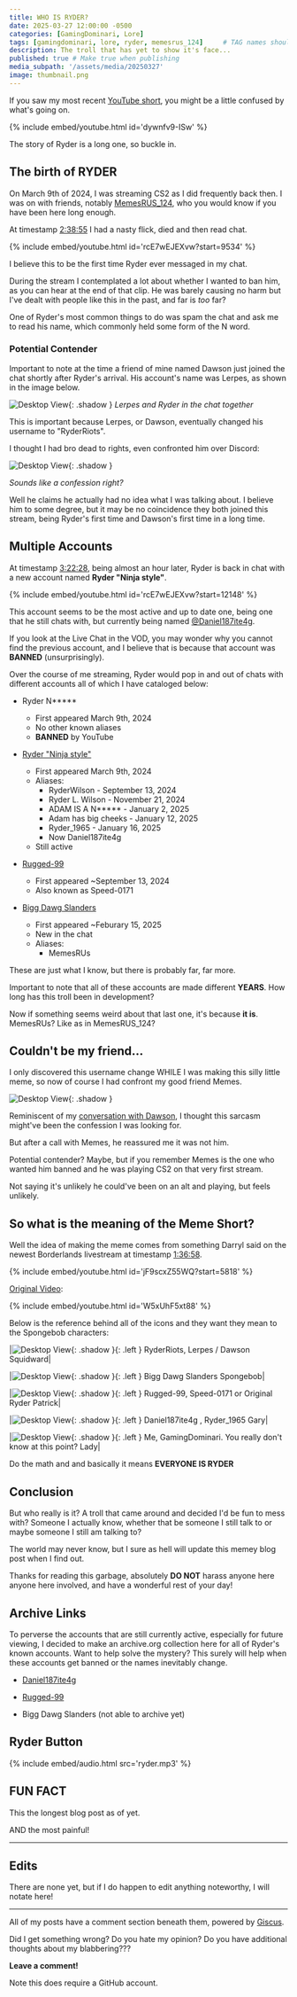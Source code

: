 ```yaml
---
title: WHO IS RYDER?
date: 2025-03-27 12:00:00 -0500
categories: [GamingDominari, Lore]
tags: [gamingdominari, lore, ryder, memesrus_124]     # TAG names should always be lowercase
description: The troll that has yet to show it's face...
published: true # Make true when publishing
media_subpath: '/assets/media/20250327'
image: thumbnail.png
---
```


If you saw my most recent [YouTube short](https://youtube.com/shorts/dywnfv9-ISw?si=Hv_CS8W9iqavU4ET), you might be a little confused by what's going on.

{% include embed/youtube.html id='dywnfv9-ISw' %}

The story of Ryder is a long one, so buckle in.

## The birth of RYDER

On March 9th of 2024, I was streaming CS2 as I did frequently back then. I was on with friends, notably [MemesRUS_124](https://linktr.ee/memesrus_124), 
who you would know if you have been here long enough. 

At timestamp [2:38:55](https://youtube.com/clip/UgkxkT0pnKew4l4cC8MW7oLI6eagl3dpCRa9?si=gLfT8see0iDJ11l5) I had a nasty flick, died and then read chat.

{% include embed/youtube.html id='rcE7wEJEXvw?start=9534' %}

I believe this to be the first time Ryder ever messaged in my chat.

During the stream I contemplated a lot about whether I wanted to ban him, as you can hear at the end of that clip.
He was barely causing no harm but I've dealt with people like this in the past, and far is *too* far?

One of Ryder's most common things to do was spam the chat and ask me to read his name, which commonly held some form of the N word.

### Potential Contender

Important to note at the time a friend of mine named Dawson just joined the chat shortly after Ryder's arrival. 
His account's name was Lerpes, as shown in the image below.

![Desktop View](Lerpes.png){: .shadow }
_Lerpes and Ryder in the chat together_

This is important because Lerpes, or Dawson, eventually changed his username to "RyderRiots".

I thought I had bro dead to rights, even confronted him over Discord:

![Desktop View](RyderRiotsChat.png){: .shadow }

*Sounds like a confession right?*

Well he claims he actually had no idea what I was talking about. 
I believe him to some degree, but it may be no coincidence they both joined this stream, 
being Ryder's first time and Dawson's first time in a long time.

## Multiple Accounts

At timestamp [3:22:28](https://www.youtube.com/live/rcE7wEJEXvw?si=o3KjsgSR3v3gU1ZG&t=12148), 
being almost an hour later, Ryder is back in chat with a new account named **Ryder "Ninja style"**.

{% include embed/youtube.html id='rcE7wEJEXvw?start=12148' %}

This account seems to be the most active and up to date one, being one that he still chats with, 
but currently being named [@Daniel187ite4g](https://www.youtube.com/channel/UCOI9DFMF-YFt3yE2KtktpgQ).

If you look at the Live Chat in the VOD, you may wonder why you cannot find the previous account, 
and I believe that is because that account was **BANNED** (unsurprisingly).

Over the course of me streaming, Ryder would pop in and out of chats with different accounts 
all of which I have cataloged below:

- Ryder N*****
	- First appeared March 9th, 2024
	- No other known aliases
	- **BANNED** by YouTube
	
- [Ryder "Ninja style"](https://www.youtube.com/channel/UCOI9DFMF-YFt3yE2KtktpgQ)
	- First appeared March 9th, 2024
	- Aliases:
		- RyderWilson - September 13, 2024
		- Ryder L. Wilson - November 21, 2024
		- ADAM IS A N***** - January 2, 2025
		- Adam has big cheeks - January 12, 2025
		- Ryder_1965 - January 16, 2025
		- Now Daniel187ite4g 
	- Still active
	
- [Rugged-99](https://www.youtube.com/@Speed-0171)
	- First appeared ~September 13, 2024
	- Also known as Speed-0171
	
- [Bigg Dawg Slanders](https://www.youtube.com/channel/UCjB-rxBcInC0h_C9HbCRfiQ)
	- First appeared ~Feburary 15, 2025
	- New in the chat
	- Aliases:
		- MemesRUs
		
These are just what I know, but there is probably far, far more.

Important to note that all of these accounts are made different **YEARS**. How long has this troll been in development?

Now if something seems weird about that last one, it's because **it is**. MemesRUs? Like as in MemesRUS_124?

## Couldn't be my friend...

I only discovered this username change WHILE I was making this silly little meme, 
so now of course I had confront my good friend Memes.

![Desktop View](MemesChat.jpg){: .shadow }

Reminiscent of my [conversation with Dawson](#potential-contender), 
I thought this sarcasm might've been the confession I was looking for.

But after a call with Memes, he reassured me it was not him.

Potential contender? Maybe, but if you remember Memes is the one who wanted him banned and he was playing CS2 on that very first stream.

Not saying it's unlikely he could've been on an alt and playing, but feels unlikely.

## So what is the meaning of the Meme Short?

Well the idea of making the meme comes from something Darryl said on the newest Borderlands 
livestream at timestamp [1:36:58](https://youtube.com/clip/UgkxmFmRjkMjhRuXH1cXV84tg_jZMfpL8G9E?si=bz5NXTi0qDnT1rKb).

{% include embed/youtube.html id='jF9scxZ55WQ?start=5818' %}

[Original Video](https://youtu.be/W5xUhF5xt88?si=Vil8tuAyzl_yZI53):

{% include embed/youtube.html id='W5xUhF5xt88' %}

Below is the reference behind all of the icons and they want they mean to the Spongebob characters:

|![Desktop View](RyderRiots.jpg){: .shadow }{: .left } RyderRiots, Lerpes / Dawson
Squidward|

|![Desktop View](Bigdawg.jpg){: .shadow }{: .left } Bigg Dawg Slanders
Spongebob|

|![Desktop View](R.jpg){: .shadow }{: .left } Rugged-99, Speed-0171 or Original Ryder
Patrick|

|![Desktop View](Ryder.jpg){: .shadow }{: .left } Daniel187ite4g , Ryder_1965
Gary|

|![Desktop View](Me.jpg){: .shadow }{: .left } Me, GamingDominari. You really don't know at this point?
Lady|

Do the math and and basically it means **EVERYONE IS RYDER**

## Conclusion

But who really is it? A troll that came around and decided I'd be fun to mess with? 
Someone I actually know, whether that be someone I still talk to or maybe someone I still am talking to?

The world may never know, but I sure as hell will update this memey blog post when I find out.

Thanks for reading this garbage, absolutely **DO NOT** harass anyone here anyone here involved, and have a wonderful rest of your day!

## Archive Links

To perverse the accounts that are still currently active, especially for future viewing, 
I decided to make an archive.org collection here for all of Ryder's known accounts. 
Want to help solve the mystery? This surely will help when these accounts get banned or the names inevitably change.

- [Daniel187ite4g](https://web.archive.org/web/20250327232308/https://www.youtube.com/web/20250327232308/https://www.youtube.com/channel/UCOI9DFMF-YFt3yE2KtktpgQ)

- [Rugged-99](https://web.archive.org/web/20241125100826/https://www.youtube.com/@Speed-0171)

- Bigg Dawg Slanders (not able to archive yet)

## Ryder Button

{% include embed/audio.html src='ryder.mp3' %}

## FUN FACT

This the longest blog post as of yet.

AND the most painful!


---

## Edits

There are none yet, but if I do happen to edit anything noteworthy, I will notate here!

---

All of my posts have a comment section beneath them, powered by [Giscus](https://giscus.app/).

Did I get something wrong? Do you hate my opinion? Do you have additional thoughts about my blabbering???

**Leave a comment!**

Note this does require a GitHub account.